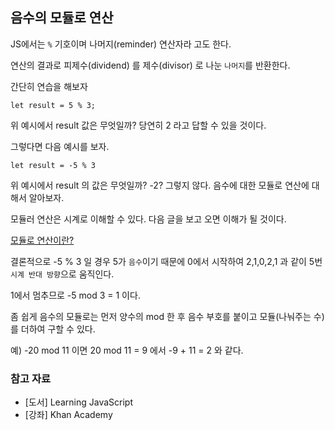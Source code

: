 ## 음수의 모듈로 연산

JS에서는 `%` 기호이며 나머지(reminder) 연산자라 고도 한다.

연산의 결과로 피제수(dividend) 를 제수(divisor) 로 나눈 `나머지`를 반환한다.

간단히 연습을 해보자

```
let result = 5 % 3; 
```

위 예시에서 result 값은 무엇일까? 당연히 2 라고 답할 수 있을 것이다.

그렇다면 다음 예시를 보자.

```
let result = -5 % 3
```

위 예시에서 result 의 값은 무엇일까? -2? 그렇지 않다. 음수에 대한 모듈로 연산에 대해서 알아보자.

모듈러 연산은 시계로 이해할 수 있다. 다음 글을 보고 오면 이해가 될 것이다.

[모듈로 연산이란?](https://ko.khanacademy.org/computing/computer-science/cryptography/modarithmetic/a/what-is-modular-arithmetic)

결론적으로 -5 % 3 일 경우 5가 `음수`이기 때문에 0에서 시작하여 2,1,0,2,1 과 같이 5번 `시계 반대 방향`으로 움직인다.

1에서 멈추므로 -5 mod 3 = 1 이다.

좀 쉽게 음수의 모듈로는 먼저 양수의 mod 한 후 음수 부호를 붙이고 모듈(나눠주는 수)를 더하여 구할 수 있다.

예) -20 mod 11 이면 20 mod 11 = 9 에서 -9 + 11 = 2 와 같다.



### 참고 자료

* [도서] Learning JavaScript
* [강좌] Khan Academy